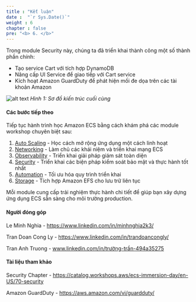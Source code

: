 ```yaml
---
title : "Kết luận"
date :  "`r Sys.Date()`" 
weight : 6
chapter : false
pre: "<b> 6. </b>"
---
```


Trong module Security này, chúng ta đã triển khai thành công một số thành phần chính:
- Tạo service Cart với tích hợp DynamoDB
- Nâng cấp UI Service để giao tiếp với Cart service  
- Kích hoạt Amazon GuardDuty để phát hiện mối đe dọa trên các tài khoản Amazon

![alt text](/images/6-conclusion/image.png)
*Hình 1: Sơ đồ kiến trúc cuối cùng*

#### Các bước tiếp theo

Tiếp tục hành trình học Amazon ECS bằng cách khám phá các module workshop chuyên biệt sau:

1. [Auto Scaling](https://aws-fcj-ecs-workshop.github.io/Amazon-ECS-Immersion-Day/auto-scaling/) - Học cách mở rộng ứng dụng một cách linh hoạt
2. [Networking](https://aws-fcj-ecs-workshop.github.io/Amazon-ECS-Immersion-Day/networking/) - Làm chủ các khái niệm và triển khai mạng ECS
3. [Observability](https://aws-fcj-ecs-workshop.github.io/Amazon-ECS-Immersion-Day/observability/) - Triển khai giải pháp giám sát toàn diện
4. [Security](https://aws-fcj-ecs-workshop.github.io/Amazon-ECS-Immersion-Day/security/) - Triển khai các biện pháp kiểm soát bảo mật và thực hành tốt nhất
5. [Automation](https://aws-fcj-ecs-workshop.github.io/Amazon-ECS-Immersion-Day/automation/) - Tối ưu hóa quy trình triển khai
6. [Storage](https://aws-fcj-ecs-workshop.github.io/Amazon-ECS-Immersion-Day/storage) - Tích hợp Amazon EFS cho lưu trữ liên tục

Mỗi module cung cấp trải nghiệm thực hành chi tiết để giúp bạn xây dựng ứng dụng ECS sẵn sàng cho môi trường production.

#### Người đóng góp

Le Minh Nghia - https://www.linkedin.com/in/minhnghia2k3/

Tran Doan Cong Ly - https://www.linkedin.com/in/trandoancongly/

Tran Anh Truong - www.linkedin.com/in/trường-trần-494a35275

#### Tài liệu tham khảo

Security Chapter - https://catalog.workshops.aws/ecs-immersion-day/en-US/70-security

Amazon GuardDuty - https://aws.amazon.com/vi/guardduty/